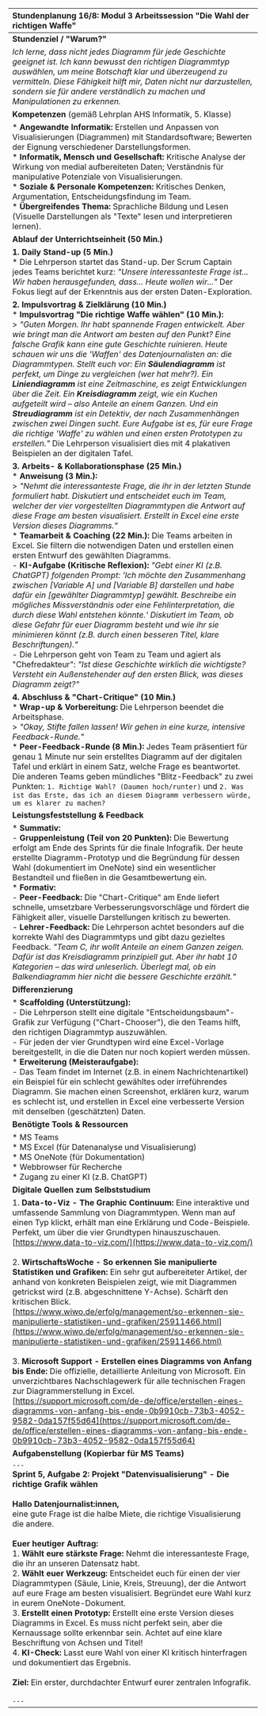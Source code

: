 | Stundenplanung 16/8: Modul 3 Arbeitssession "Die Wahl der richtigen Waffe" |
| :--- |
| **Stundenziel / "Warum?"** |
| *Ich lerne, dass nicht jedes Diagramm für jede Geschichte geeignet ist. Ich kann bewusst den richtigen Diagrammtyp auswählen, um meine Botschaft klar und überzeugend zu vermitteln. Diese Fähigkeit hilft mir, Daten nicht nur darzustellen, sondern sie für andere verständlich zu machen und Manipulationen zu erkennen.* |
| **Kompetenzen** (gemäß Lehrplan AHS Informatik, 5. Klasse) |
| *   **Angewandte Informatik:** Erstellen und Anpassen von Visualisierungen (Diagrammen) mit Standardsoftware; Bewerten der Eignung verschiedener Darstellungsformen. <br> *   **Informatik, Mensch und Gesellschaft:** Kritische Analyse der Wirkung von medial aufbereiteten Daten; Verständnis für manipulative Potenziale von Visualisierungen. <br> *   **Soziale & Personale Kompetenzen:** Kritisches Denken, Argumentation, Entscheidungsfindung im Team. <br> *   **Übergreifendes Thema:** Sprachliche Bildung und Lesen (Visuelle Darstellungen als "Texte" lesen und interpretieren lernen). |
| **Ablauf der Unterrichtseinheit (50 Min.)** |
| **1. Daily Stand-up (5 Min.)** <br> *   Die Lehrperson startet das Stand-up. Der Scrum Captain jedes Teams berichtet kurz: *"Unsere interessanteste Frage ist... Wir haben herausgefunden, dass... Heute wollen wir..."* Der Fokus liegt auf der Erkenntnis aus der ersten Daten-Exploration. |
| **2. Impulsvortrag & Zielklärung (10 Min.)** <br> *   **Impulsvortrag "Die richtige Waffe wählen" (10 Min.):** <br>> *"Guten Morgen. Ihr habt spannende Fragen entwickelt. Aber wie bringt man die Antwort am besten auf den Punkt? Eine falsche Grafik kann eine gute Geschichte ruinieren. Heute schauen wir uns die 'Waffen' des Datenjournalisten an: die Diagrammtypen. Stellt euch vor: Ein **Säulendiagramm** ist perfekt, um Dinge zu vergleichen (wer hat mehr?). Ein **Liniendiagramm** ist eine Zeitmaschine, es zeigt Entwicklungen über die Zeit. Ein **Kreisdiagramm** zeigt, wie ein Kuchen aufgeteilt wird – also Anteile an einem Ganzen. Und ein **Streudiagramm** ist ein Detektiv, der nach Zusammenhängen zwischen zwei Dingen sucht. Eure Aufgabe ist es, für eure Frage die richtige 'Waffe' zu wählen und einen ersten Prototypen zu erstellen."* Die Lehrperson visualisiert dies mit 4 plakativen Beispielen an der digitalen Tafel. |
| **3. Arbeits- & Kollaborationsphase (25 Min.)** <br> *   **Anweisung (3 Min.):** <br>> *"Nehmt die interessanteste Frage, die ihr in der letzten Stunde formuliert habt. Diskutiert und entscheidet euch im Team, welcher der vier vorgestellten Diagrammtypen die Antwort auf diese Frage am besten visualisiert. Erstellt in Excel eine erste Version dieses Diagramms."* <br> *   **Teamarbeit & Coaching (22 Min.):** Die Teams arbeiten in Excel. Sie filtern die notwendigen Daten und erstellen einen ersten Entwurf des gewählten Diagramms. <br> - **KI-Aufgabe (Kritische Reflexion):** *"Gebt einer KI (z.B. ChatGPT) folgenden Prompt: 'Ich möchte den Zusammenhang zwischen [Variable A] und [Variable B] darstellen und habe dafür ein [gewählter Diagrammtyp] gewählt. Beschreibe ein mögliches Missverständnis oder eine Fehlinterpretation, die durch diese Wahl entstehen könnte.' Diskutiert im Team, ob diese Gefahr für euer Diagramm besteht und wie ihr sie minimieren könnt (z.B. durch einen besseren Titel, klare Beschriftungen)."* <br> - Die Lehrperson geht von Team zu Team und agiert als "Chefredakteur": *"Ist diese Geschichte wirklich die wichtigste? Versteht ein Außenstehender auf den ersten Blick, was dieses Diagramm zeigt?"* |
| **4. Abschluss & "Chart-Critique" (10 Min.)** <br> *   **Wrap-up & Vorbereitung:** Die Lehrperson beendet die Arbeitsphase. <br>> *"Okay, Stifte fallen lassen! Wir gehen in eine kurze, intensive Feedback-Runde."* <br> *   **Peer-Feedback-Runde (8 Min.):** Jedes Team präsentiert für genau 1 Minute nur sein erstelltes Diagramm auf der digitalen Tafel und erklärt in einem Satz, welche Frage es beantwortet. Die anderen Teams geben mündliches "Blitz-Feedback" zu zwei Punkten: `1. Richtige Wahl? (Daumen hoch/runter)` und `2. Was ist das Erste, das ich an diesem Diagramm verbessern würde, um es klarer zu machen?` |
| **Leistungsfeststellung & Feedback** |
| *   **Summativ:** <br> - **Gruppenleistung (Teil von 20 Punkten):** Die Bewertung erfolgt am Ende des Sprints für die finale Infografik. Der heute erstellte Diagramm-Prototyp und die Begründung für dessen Wahl (dokumentiert im OneNote) sind ein wesentlicher Bestandteil und fließen in die Gesamtbewertung ein. <br> *   **Formativ:** <br> - **Peer-Feedback:** Die "Chart-Critique" am Ende liefert schnelle, umsetzbare Verbesserungsvorschläge und fördert die Fähigkeit aller, visuelle Darstellungen kritisch zu bewerten. <br> - **Lehrer-Feedback:** Die Lehrperson achtet besonders auf die korrekte Wahl des Diagrammtyps und gibt dazu gezieltes Feedback. *"Team C, ihr wollt Anteile an einem Ganzen zeigen. Dafür ist das Kreisdiagramm prinzipiell gut. Aber ihr habt 10 Kategorien – das wird unleserlich. Überlegt mal, ob ein Balkendiagramm hier nicht die bessere Geschichte erzählt."* |
| **Differenzierung** |
| *   **Scaffolding (Unterstützung):** <br> - Die Lehrperson stellt eine digitale "Entscheidungsbaum"-Grafik zur Verfügung ("Chart-Chooser"), die den Teams hilft, den richtigen Diagrammtyp auszuwählen. <br> - Für jeden der vier Grundtypen wird eine Excel-Vorlage bereitgestellt, in die die Daten nur noch kopiert werden müssen. <br> *   **Erweiterung (Meisteraufgabe):** <br> - Das Team findet im Internet (z.B. in einem Nachrichtenartikel) ein Beispiel für ein schlecht gewähltes oder irreführendes Diagramm. Sie machen einen Screenshot, erklären kurz, warum es schlecht ist, und erstellen in Excel eine verbesserte Version mit denselben (geschätzten) Daten. |
| **Benötigte Tools & Ressourcen** |
| *   MS Teams <br> *   MS Excel (für Datenanalyse und Visualisierung) <br> *   MS OneNote (für Dokumentation) <br> *   Webbrowser für Recherche <br> *   Zugang zu einer KI (z.B. ChatGPT) |
| **Digitale Quellen zum Selbststudium** |
| 1. **Data-to-Viz - The Graphic Continuum:** Eine interaktive und umfassende Sammlung von Diagrammtypen. Wenn man auf einen Typ klickt, erhält man eine Erklärung und Code-Beispiele. Perfekt, um über die vier Grundtypen hinauszuschauen. <br>[https://www.data-to-viz.com/](https://www.data-to-viz.com/) <br><br> 2. **WirtschaftsWoche - So erkennen Sie manipulierte Statistiken und Grafiken:** Ein sehr gut aufbereiteter Artikel, der anhand von konkreten Beispielen zeigt, wie mit Diagrammen getrickst wird (z.B. abgeschnittene Y-Achse). Schärft den kritischen Blick. <br>[https://www.wiwo.de/erfolg/management/so-erkennen-sie-manipulierte-statistiken-und-grafiken/25911466.html](https://www.wiwo.de/erfolg/management/so-erkennen-sie-manipulierte-statistiken-und-grafiken/25911466.html) <br><br> 3. **Microsoft Support - Erstellen eines Diagramms von Anfang bis Ende:** Die offizielle, detaillierte Anleitung von Microsoft. Ein unverzichtbares Nachschlagewerk für alle technischen Fragen zur Diagrammerstellung in Excel. <br>[https://support.microsoft.com/de-de/office/erstellen-eines-diagramms-von-anfang-bis-ende-0b9910cb-73b3-4052-9582-0da157f55d64](https://support.microsoft.com/de-de/office/erstellen-eines-diagramms-von-anfang-bis-ende-0b9910cb-73b3-4052-9582-0da157f55d64) |
| **Aufgabenstellung (Kopierbar für MS Teams)** |
| `---` <br> **Sprint 5, Aufgabe 2: Projekt "Datenvisualisierung" - Die richtige Grafik wählen** <br><br> **Hallo Datenjournalist:innen,** <br> eine gute Frage ist die halbe Miete, die richtige Visualisierung die andere. <br><br> **Euer heutiger Auftrag:** <br> 1. **Wählt eure stärkste Frage:** Nehmt die interessanteste Frage, die ihr an unseren Datensatz habt. <br> 2. **Wählt euer Werkzeug:** Entscheidet euch für einen der vier Diagrammtypen (Säule, Linie, Kreis, Streuung), der die Antwort auf eure Frage am besten visualisiert. Begründet eure Wahl kurz in eurem OneNote-Dokument. <br> 3. **Erstellt einen Prototyp:** Erstellt eine erste Version dieses Diagramms in Excel. Es muss nicht perfekt sein, aber die Kernaussage sollte erkennbar sein. Achtet auf eine klare Beschriftung von Achsen und Titel! <br> 4. **KI-Check:** Lasst eure Wahl von einer KI kritisch hinterfragen und dokumentiert das Ergebnis. <br><br> **Ziel:** Ein erster, durchdachter Entwurf eurer zentralen Infografik. <br><br> `---` |

